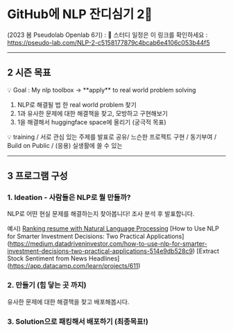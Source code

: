 
# GitHub에 NLP 잔디심기 2👋 

(2023 봄 Pseudolab Openlab 6기) : 🔭 스터디 일정은 이 링크를 확인하세요 : https://pseudo-lab.com/NLP-2-c5158177879c4bcab6e4106c053b44f5

---

## 2 시즌 목표

<aside>
💡 Goal : My nlp toolbox → **apply** to real world problem solving

</aside>

1. NLP로 해결될 법 한 real world problem 찾기
2. 1과 유사한 문제에 대한 해결책을 찾고, 모방하고 구현해보기 
3. 1을 해결해서 huggingface space에 올리기 (궁극적 목표)

💡  training / 서로 관심 있는 주제를 발표로 공유/ 느슨한 프로젝트 구현 / 동기부여 / Build on Public / (응용) 실생활에 쓸 수 있는


---
## 3 프로그램 구성

### 1. Ideation - 사람들은 NLP로 뭘 만들까?

NLP로 어떤 현실 문제를 해결하는지 찾아봅니다! 조사 분석 후 발표합니다. 

예시)
[Ranking resume with Natural Language Processing](https://medium.com/@cheikhgueyewane_38422/ranking-resume-with-natural-language-processing-8c4ce7dbda55)
[How to Use NLP for Smarter Investment Decisions: Two Practical Applications] (https://medium.datadriveninvestor.com/how-to-use-nlp-for-smarter-investment-decisions-two-practical-applications-514e9db528c9) 
[Extract Stock Sentiment from News Headlines] (https://app.datacamp.com/learn/projects/611)

### 2. 만들기 (힘 닿는 곳 까지)

유사한 문제에 대한 해결책을 찾고 배포해봅시다. 


### 3. Solution으로 패킹해서 배포하기 (최종목표!)  



